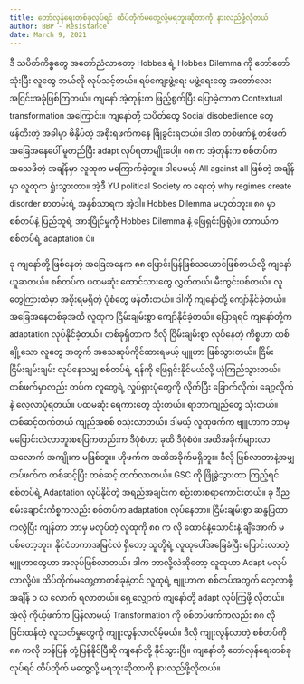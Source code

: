 ```yaml
---
title: တော်လှန်ရေးတစ်ခုလုပ်ရင် ထိပ်တိုက်မတွေ့လို့မရဘူးဆိုတာကို နားလည်ဖို့လိုတယ်
author: BBP - Resistance
date: March 9, 2021
---
```


ဒီ သပိတ်ကိစ္စတွေ အတော်ညံလာတော့ Hobbes ရဲ့ Hobbes Dilemma ကို တော်တော် သုံးပြီး လူတွေ ဘယ်လို လုပ်သင့်တယ်။ ရပ်ကျေးဖွဲ့ရေး မဖွဲ့ရေးတွေ အတော်လေး အငြင်းအခုံဖြစ်ကြတယ်။ ကျနော် အဲ့တုန်းက ဖြည့်စွက်ပြီး ပြောခဲ့တာက Contextual transformation အကြောင်း။ ကျနော်တို့ သပိတ်တွေ Social disobedience တွေ ဖန်တီးတဲ့ အခါမှာ ဖိနှိပ်တဲ့ အစိုးရဖက်ကနေ ဖြိုခွင်းရတယ်။ ဒါက တစ်ဖက်နဲ့ တစ်ဖက် အခြေအနေပေါ် မူတည်ပြီး adapt လုပ်ရတာမျိုးပေါ့။ ၈၈ က အဲ့တုန်းက စစ်တပ်က အသေဖိတဲ့ အချိန်မှာ လူထုက မကြောက်ခဲ့ဘူး။ ဒါပေမယ့် All against all ဖြစ်တဲ့ အချိန်မှာ လူထုက ရှုံးသွားတာ။ အဲ့ဒီ YU political Society က ရေးတဲ့ why regimes create disorder စာတမ်းရဲ့ အနှစ်သာရက အဲ့ဒါ။ Hobbes Dilemma မဟုတ်ဘူး။ ၈၈ မှာ စစ်တပ်နဲ့ ပြည်သူရဲ့ အားပြိုင်မှုကို Hobbes Dilemma နဲ့ ဖြေရှင်းပြရုံပဲ။ တကယ်က စစ်တပ်ရဲ့ adaptation ပဲ။

ခု ကျနော်တို့ ဖြစ်နေတဲ့ အခြေအနေက ၈၈ ပြောင်းပြန်ဖြစ်သယောင်ဖြစ်တယ်လို့ ကျနော် ယူဆတယ်။ စစ်တပ်က ပထမဆုံး ထောင်သားတွေ လွှတ်တယ်၊ မီးကွင်းပစ်တယ်။ လူတွေကြားထဲမှာ အစိုးရမရှိတဲ့ ပုံစံတွေ ဖန်တီးတယ်။ ဒါကို ကျနော်တို့ ကျော်နိုင်ခဲ့တယ်။ အခြေအနေတစ်ခုအထိ လူထုက ငြိမ်းချမ်းစွာ ကျော်နိုင်ခဲ့တယ်။ ပြောရရင် ကျနော်တို့က adaptation လုပ်နိုင်ခဲ့တယ်။ တစ်ခုရှိတာက ဒီလို ငြိမ်းချမ်းစွာ လုပ်နေတဲ့ ကိစ္စဟာ တစ်ချို့သော လူတွေ အတွက် အသေဆုပ်ကိုင်ထားရမယ့် ဗျူဟာ ဖြစ်သွားတယ်။ ငြိမ်းငြိမ်းချမ်းချမ်း လုပ်နေသမျှ စစ်တပ်ရဲ့ ရန်ကို ဖြေရှင်းနိုင်မယ်လို့ ယုံကြည်သွားတယ်။ တစ်ဖက်မှာလည်း တပ်က လူတွေရဲ့ လှုပ်ရှားပုံတွေကို လိုက်ပြီး ခြောက်လိုက်၊ ချော့လိုက်နဲ့ လေ့လာပုံရတယ်။ ပထမဆုံး ရေကားတွေ သုံးတယ်။ ရာဘာကျည်တွေ သုံးတယ်။ တစ်ဆင့်တက်တယ် ကျည်အစစ် စသုံးလာတယ်။ ဒါမယ့် လူထုဖက်က ဗျူဟာက ဘာမှ မပြောင်းလဲလာဘူးစစပြကတည်းက ဒီပုံစံဟာ ခုထိ ဒီပုံစံပဲ။ အထိအခိုက်များလာသလောက် အကျိုးက မဖြစ်ဘူး။ ဟိုဖက်က အထိအခိုက်မရှိဘူး။ ဒီလို ဖြစ်လာတာနဲ့အမျှ တပ်ဖက်က တစ်ဆင့်ပြီး တစ်ဆင့် တက်လာတယ်။ GSC ကို ဖြိုခွဲသွားတာ ကြည့်ရင် စစ်တပ်ရဲ့ Adaptation လုပ်နိုင်တဲ့ အရည်အချင်းက စဉ်းစားစရာကောင်းတယ်။ ခု ဒီည စမ်းချောင်းကိစ္စကလည်း စစ်တပ်က adaptation လုပ်နေတာ။ ငြိမ်းချမ်းစွာ ဆန္ဒပြတာကလွဲပြီး ကျန်တာ ဘာမှ မလုပ်တဲ့ လူထုကို ၈၈ က လို ထောင်နဲ့သောင်းနဲ့ ချီအောက် မပစ်တော့ဘူး။ နိုင်ငံတကာအမြင်လဲ ရှိတော့ သူတို့ရဲ့ လူထုပေါ်အခြေခံပြီး ပြောင်းလာတဲ့ ဗျူဟာတွေဟာ အလုပ်ဖြစ်လာတယ်။ ဒါက ဘာလို့လဲဆိုတော့ လူထုဟာ Adapt မလုပ်လာလို့ပဲ။ ထိပ်တိုက်မတွေ့တာတစ်ခုနဲ့တင် လူထုရဲ့ ဗျူဟာက စစ်တပ်အတွက် လေ့လာဖို့ အချိန် ၁ လ လောက် ရလာတယ်။ ရှေ့လျှောက် ကျနော်တို့ adapt လုပ်ကြဖို့ လိုတယ်။ အဲ့လို ကိုယ့်ဖက်က ပြန်လာမယ့် Transformation ကို စစ်တပ်ဖက်ကလည်း ၈၈ လို ပြင်းထန်တဲ့ လူသတ်မှုတွေကို ကျူးလွန်လာလိမ့်မယ်။ ဒီလို ကျုးလွန်လာတဲ့ စစ်တပ်ကို ၈၈ ကလို တန်ပြန် တုံ့ပြန်နိုင်ပြီဆို ကျနော်တို့ နိုင်သွားပြီ။ ကျနော်တို့ တော်လှန်ရေးတစ်ခုလုပ်ရင် ထိပ်တိုက် မတွေ့လို့ မရဘူးဆိုတာကို နားလည်ဖို့လိုတယ်။
